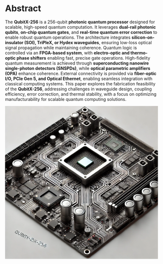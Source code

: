 # **Abstract**  

The **QubitX-256** is a 256-qubit **photonic quantum processor** designed for scalable, high-speed quantum computation. It leverages **dual-rail photonic qubits**, **on-chip quantum gates**, and **real-time quantum error correction** to enable robust quantum operations. The architecture integrates **silicon-on-insulator (SOI), TriPleX, or Hydex waveguides**, ensuring low-loss optical signal propagation while maintaining coherence. Quantum logic is controlled via an **FPGA-based system**, with **electro-optic and thermo-optic phase shifters** enabling fast, precise gate operations. High-fidelity quantum measurement is achieved through **superconducting nanowire single-photon detectors (SNSPDs)**, while **optical parametric amplifiers (OPA)** enhance coherence. External connectivity is provided via **fiber-optic I/O, PCIe Gen 5, and Optical Ethernet**, enabling seamless integration with classical computing systems. This paper explores the fabrication feasibility of the **QubitX-256**, addressing challenges in waveguide design, coupling efficiency, error correction, and thermal stability, with a focus on optimizing manufacturability for scalable quantum computing solutions.

![QubitX-256-v2](https://raw.githubusercontent.com/bookofquantum/QubitX/refs/heads/main/QubitX-256/QubitX-256-v2.webp "QubitX-256-v2")
